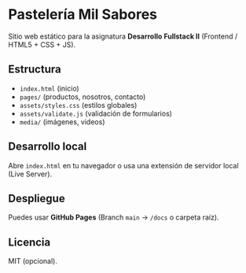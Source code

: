 # Pastelería Mil Sabores

Sitio web estático para la asignatura **Desarrollo Fullstack II** (Frontend / HTML5 + CSS + JS).

## Estructura
- `index.html` (inicio)  
- `pages/` (productos, nosotros, contacto)  
- `assets/styles.css` (estilos globales)  
- `assets/validate.js` (validación de formularios)  
- `media/` (imágenes, videos)

## Desarrollo local
Abre `index.html` en tu navegador o usa una extensión de servidor local (Live Server).

## Despliegue
Puedes usar **GitHub Pages** (Branch `main` → `/docs` o carpeta raíz).

## Licencia
MIT (opcional).